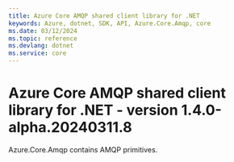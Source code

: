 ```yaml
---
title: Azure Core AMQP shared client library for .NET
keywords: Azure, dotnet, SDK, API, Azure.Core.Amqp, core
ms.date: 03/12/2024
ms.topic: reference
ms.devlang: dotnet
ms.service: core
---
```

# Azure Core AMQP shared client library for .NET - version 1.4.0-alpha.20240311.8 


Azure.Core.Amqp contains AMQP primitives. 

